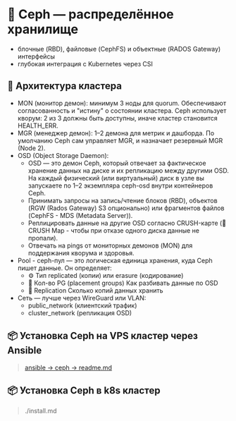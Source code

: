 # 🔐 Ceph — распределённое хранилище
  - блочные (RBD), файловые (CephFS) и объектные (RADOS Gateway) интерфейсы
  - глубокая интеграция с Kubernetes через CSI

##  📐 Архитектура кластера
  - MON (монитор демон): минимум 3 ноды для quorum. Обеспечивают согласованность и "истину" о состоянии кластера. Ceph использует кворум: 2 из 3 должны быть доступны, иначе кластер становится HEALTH_ERR.
  - MGR (менеджер демон): 1–2 демона для метрик и дашборда. По умолчанию Ceph сам управляет MGR, и назначает резервный MGR (Node 2).
  - OSD (Object Storage Daemon): 
    - OSD — это демон Ceph, который отвечает за фактическое хранение данных на диске и их репликацию между другими OSD. На каждый физический (или виртуальный) диск в узле вы запускаете по 1–2 экземпляра ceph-osd внутри контейнеров Ceph.
    - Принимать запросы на запись/чтение блоков (RBD), объектов (RGW (Rados Gateway) S3 опционально) или фрагментов файлов (CephFS - MDS (Metadata Server)).
    - Реплицировать данные на другие OSD согласно CRUSH-карте (🧠 CRUSH Map - чтобы при отказе одного диска данные не пропали).
    - Отвечать на pings от мониторных демонов (MON) для поддержания кворума и здоровья.
  - Pool - ceph-пул — это логическая единица хранения, куда Ceph пишет данные. Он определяет:
    - ⚙ Тип	replicated (копии) или erasure (кодирование)
    - 🧱 Кол-во PG (placement groups)	Как разбивать данные по OSD
    - 🔁 Replication	Сколько копий данных хранить
  - Сеть — лучше через WireGuard или VLAN:
    - public_network (клиентский трафик)
    - cluster_network (репликация OSD)

## 📦 Установка Ceph на VPS кластер через Ansible
> [ansible -> ceph -> readme.md](https://github.com/Sav231189/infrastructure/blob/main/ceph/readme.md)

## 📦 Установка Ceph в k8s кластер
> ./install.md
